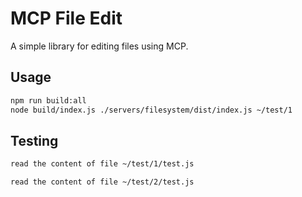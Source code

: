 # MCP File Edit

A simple library for editing files using MCP.

## Usage

```bash
npm run build:all
node build/index.js ./servers/filesystem/dist/index.js ~/test/1
```

## Testing

```md
read the content of file ~/test/1/test.js

read the content of file ~/test/2/test.js
```
